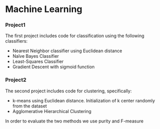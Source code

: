 # Machine Learning

### **Project1**

The first project includes code for classification using the following classifiers:
-	Nearest Neighbor classifier using Euclidean distance
-	Naïve Bayes Classifier
-	Least-Squares Classifier
-	Gradient Descent with sigmoid function

### **Project2**

The second project includes code for clustering, specifically:
-	k-means using Euclidean distance. Initialization of k center randomly from the dataset
-	Agglomerative Hierarchical Clustering 

In order to evaluate the two methods we use purity and F-measure 


